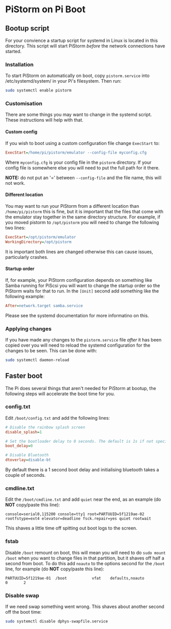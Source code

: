 # PiStorm on Pi Boot

## Bootup script

For your convience a startup script for systemd in Linux is located in this directory. This script will start PiStorm *before* the network connections have started.

### Installation

To start PiStorm on automatically on boot, copy `pistorm.service` into /etc/systemd/system/ in your Pi's filesystem. Then run:

```bash
sudo systemctl enable pistorm
```
### Customisation

There are some things you may want to change in the systemd script. These instructions will help with that.

#### Custom config

If you wish to boot using a custom configuration file change `ExecStart` to:

```ini
ExecStart=/home/pi/pistorm/emulator --config-file myconfig.cfg
```

Where `myconfig.cfg` is your config file in the `pistorm` directory. If your config file is somewhere else you will need to put the full path for it there.

**NOTE:** do not put an '=' between `--config-file` and the file name, this will not work.

#### Different location

You may want to run your PiStorm from a different location than `/home/pi/pistorm` this is fine, but it is important that the files that come with the emulator stay together in the same directory structure. For example, if you moved pistorm to `/opt/pistorm` you will need to change the following two lines:

```ini
ExecStart=/opt/pistorm/emulator
WorkingDirectory=/opt/pistorm
```

It is important both lines are changed otherwise this can cause issues, particularly crashes.

#### Startup order

If, for example, your PiStorm configuration depends on something like Samba running for PiScsi you will want to change the startup order so the PiStorm waits for that to run. In the `[Unit]` second add something like the following example:

```ini
After=network.target samba.service
```

Please see the systemd documentation for more informatino on this.

### Applying changes

If you have made any changes to the `pistorm.service` file *after* it has been copied over you will need to reload the systemd configuration for the changes to be seen. This can be done with:

```bash
sudo systemctl daemon-reload
```

## Faster boot

The Pi does several things that aren't needed for PiStorm at bootup, the following steps will accelerate the boot time for you.

### config.txt

Edit `/boot/config.txt` and add the following lines:

```ini
# Disable the rainbow splash screen
disable_splash=1

# Set the bootloader delay to 0 seconds. The default is 1s if not specified.
boot_delay=0

# Disable Bluetooth
dtoverlay=disable-bt
```

By default there is a 1 second boot delay and initialising bluetooth takes a couple of seconds.

### cmdline.txt

Edit the `/boot/cmdline.txt` and add `quiet` near the end, as an example (do **NOT** copy/paste this line):

```
console=serial0,115200 console=tty1 root=PARTUUID=5f1219ae-02 rootfstype=ext4 elevator=deadline fsck.repair=yes quiet rootwait
```

This shaves a little time off spitting out boot logs to the screen.

### fstab

Disable `/boot` remount on boot, this will mean you will need to do `sudo mount /boot` when you want to change files in that partition, but it shaves off half a second from boot. To do this add `noauto` to the options second for the `/boot` line, for example (do **NOT** copy/paste this line):

```
PARTUUID=5f1219ae-01  /boot           vfat    defaults,noauto          0       2
```

### Disable swap

If we need swap something went wrong. This shaves about another second off the boot time:

```bash
sudo systemctl disable dphys-swapfile.service
```
